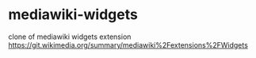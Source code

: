# mediawiki-widgets
clone of mediawiki widgets extension https://git.wikimedia.org/summary/mediawiki%2Fextensions%2FWidgets
